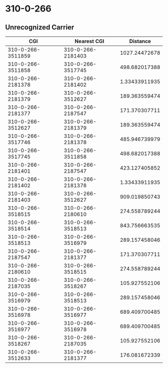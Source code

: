 # 310-0-266
## Unrecognized Carrier


| CGI | Nearest CGI | Distance |
|-----|-------------|----------|
| 310-0-266-3511859 | 310-0-266-2181403 | 1027.24472678 |
| 310-0-266-3511858 | 310-0-266-3517745 | 498.682017388 |
| 310-0-266-2181378 | 310-0-266-2181402 | 1.33433911935 |
| 310-0-266-2181379 | 310-0-266-3512627 | 189.363559474 |
| 310-0-266-2181377 | 310-0-266-2187547 | 171.370307711 |
| 310-0-266-3512627 | 310-0-266-2181379 | 189.363559474 |
| 310-0-266-3517746 | 310-0-266-2181378 | 485.946739979 |
| 310-0-266-3517745 | 310-0-266-3511858 | 498.682017388 |
| 310-0-266-2181401 | 310-0-266-2187547 | 423.127405852 |
| 310-0-266-2181402 | 310-0-266-2181378 | 1.33433911935 |
| 310-0-266-2181403 | 310-0-266-3512627 | 909.019850743 |
| 310-0-266-3518515 | 310-0-266-2180610 | 274.558789244 |
| 310-0-266-3518514 | 310-0-266-3518513 | 843.756663535 |
| 310-0-266-3518513 | 310-0-266-3516979 | 289.157458046 |
| 310-0-266-2187547 | 310-0-266-2181377 | 171.370307711 |
| 310-0-266-2180610 | 310-0-266-3518515 | 274.558789244 |
| 310-0-266-2187035 | 310-0-266-3518267 | 105.927552106 |
| 310-0-266-3516979 | 310-0-266-3518513 | 289.157458046 |
| 310-0-266-3516978 | 310-0-266-3516977 | 689.409700485 |
| 310-0-266-3516977 | 310-0-266-3516978 | 689.409700485 |
| 310-0-266-3518267 | 310-0-266-2187035 | 105.927552106 |
| 310-0-266-3512633 | 310-0-266-2181377 | 176.081672339 |
